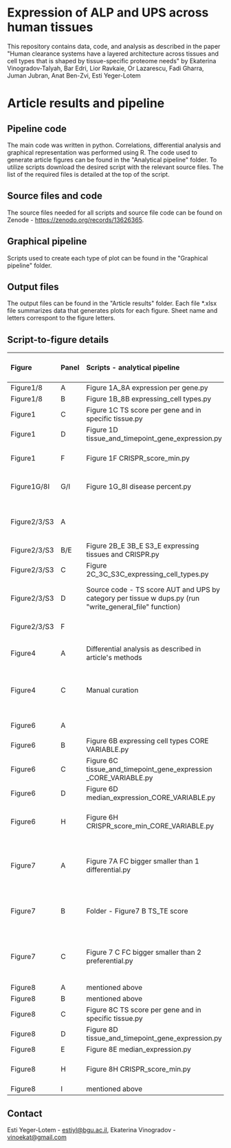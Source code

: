 # Expression of ALP and UPS across human tissues
This repository contains data, code, and analysis as described in the paper "Human clearance systems have a layered architecture across tissues and cell
types that is shaped by tissue-specific proteome needs" by Ekaterina Vinogradov-Talyah, Bar Edri, Lior Ravkaie, Or Lazarescu, Fadi
Gharra, Juman Jubran, Anat Ben-Zvi, Esti Yeger-Lotem
# Article results and pipeline
## Pipeline code 
The main code was written in python. Correlations, differential analysis and graphical representation was performed using R. The code used to generate article figures can be found in the "Analytical pipeline" folder. To utilize scripts download the desired script with the relevant source files. The list of the required files is detailed at the top of the script.
## Source files and code
The source files needed for all scripts and source file code can be found on Zenode - https://zenodo.org/records/13626365. 
## Graphical pipeline
Scripts used to create each type of plot can be found in the "Graphical pipeline" folder.
## Output files
The output files can be found in the "Article results" folder. Each file *.xlsx file summarizes data that generates plots for each figure. Sheet name and letters correspont to the figure letters.
## Script-to-figure details
|Figure|Panel|Scripts - analytical pipeline|Scripts - graphical pipeline|
|:-----|:-----|:------|:------|
|Figure1/8|A|Figure 1A_8A expression per gene.py|Boxplot.R|
|Figure1/8|B|Figure 1B_8B expressing_cell types.py|Boxplot.R|
|Figure1|C|Figure 1C TS score per gene and in specific tissue.py|Boxplot.R|
|Figure1|D|Figure 1D tissue_and_timepoint_gene_expression.py|Boxplot.R|
|Figure1|F|Figure 1F CRISPR_score_min.py|Figure 1F Crisper plot.py|
|Figure1G/8I|G/I|Figure 1G_8I disease percent.py|Percent stacked bar plot.R|
| | | | |
|Figure2/3/S3|A||Figure 2A_S3A_3A Donut piechart.py|
|Figure2/3/S3|B/E|Figure 2B_E 3B_E S3_E expressing tissues and CRISPR.py|Boxplot.R|
|Figure2/3/S3|C|Figure 2C_3C_S3C_expressing_cell_types.py|Boxplot.R|
|Figure2/3/S3|D|Source code - TS score AUT and UPS by category per tissue w dups.py (run "write_general_file" function)|Figure 2D_3D_S3D Bubble plot discrete.R|
|Figure2/3/S3|F||Chord diagram.R|
|||||
|Figure4|A|Differential analysis as described in article's methods|Heatmap script differential.py|
|Figure4|C|Manual curation|Figure 4C Donut piechart diseased tissues.py|
|||||
|Figure6|A||Chord diagram.R|
|Figure6|B|Figure 6B expressing cell types CORE VARIABLE.py|Boxplot.R|
|Figure6|C|Figure 6C tissue_and_timepoint_gene_expression _CORE_VARIABLE.py|Boxplot.R|
|Figure6|D|Figure 6D median_expression_CORE_VARIABLE.py|Boxplot.R|
|Figure6|H|Figure 6H CRISPR_score_min_CORE_VARIABLE.py|Figure 6H Crisper plot CORE VARIABLE.py|
|||||
|Figure7|A|Figure 7A FC bigger smaller than 1 differential.py|Figure 7 bubble plot discrete.R, Correlation plot ggplot.R|
|Figure7|B|Folder - Figure7 B TS_TE score|Figure 7 bubble plot discrete.R, Correlation plot ggplot.R|
|Figure7|C|Figure 7 C FC bigger smaller than 2 preferential.py|Figure 7 bubble plot discrete.R, Correlation plot ggplot.R|
|||||
|Figure8|A|mentioned above||
|Figure8|B|mentioned above||
|Figure8|C|Figure 8C TS score per gene and in specific tissue.py|Boxplot.R|
|Figure8|D|Figure 8D tissue_and_timepoint_gene_expression.py|Boxplot.R|
|Figure8|E|Figure 8E median_expression.py|Boxplot.R|
|Figure8|H|Figure 8H CRISPR_score_min.py|Figure 8H Crisper plot.py|
|Figure8|I|mentioned above||
## Contact
Esti Yeger-Lotem - estiyl@bgu.ac.il, Ekaterina Vinogradov - vinoekat@gmail.com 


